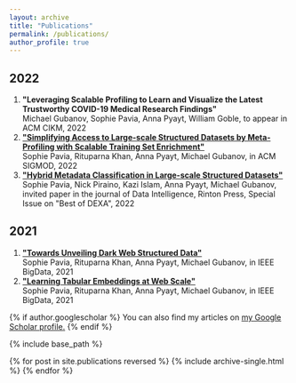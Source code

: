 ```yaml
---
layout: archive
title: "Publications"
permalink: /publications/
author_profile: true
---
```

2022
----
1. **"Leveraging Scalable Profiling to Learn and Visualize the Latest Trustworthy COVID-19 Medical Research Findings"**\
Michael Gubanov, Sophie Pavia, Anna Pyayt, William Goble, to appear in ACM CIKM, 2022
2. [**"Simplifying Access to Large-scale Structured Datasets by Meta-Profiling with Scalable Training Set Enrichment"**](https://dl.acm.org/doi/pdf/10.1145/3514221.3520156)\
Sophie Pavia, Rituparna Khan, Anna Pyayt, Michael Gubanov, in ACM SIGMOD, 2022
3. [**"Hybrid Metadata Classification in Large-scale Structured Datasets"**](https://www.rintonpress.com/xjdi3/xjdi3-4/460-473.pdf)\
Sophie Pavia, Nick Piraino, Kazi Islam, Anna Pyayt, Michael Gubanov, invited paper in the journal of Data Intelligence, Rinton Press, Special Issue on "Best of DEXA", 2022

2021
----
1. [**"Towards Unveiling Dark Web Structured Data"**](https://ieeexplore.ieee.org/stamp/stamp.jsp?tp=&arnumber=9671367)\
Sophie Pavia, Rituparna Khan, Anna Pyayt, Michael Gubanov, in IEEE BigData, 2021
2. [**"Learning Tabular Embeddings at Web Scale"**](https://ieeexplore.ieee.org/stamp/stamp.jsp?tp=&arnumber=9671717)\
Sophie Pavia, Rituparna Khan, Anna Pyayt, Michael Gubanov, in IEEE BigData, 2021

{% if author.googlescholar %}
  You can also find my articles on <u><a href="{{author.googlescholar}}">my Google Scholar profile</a>.</u>
{% endif %}

{% include base_path %}

{% for post in site.publications reversed %}
  {% include archive-single.html %}
{% endfor %}

